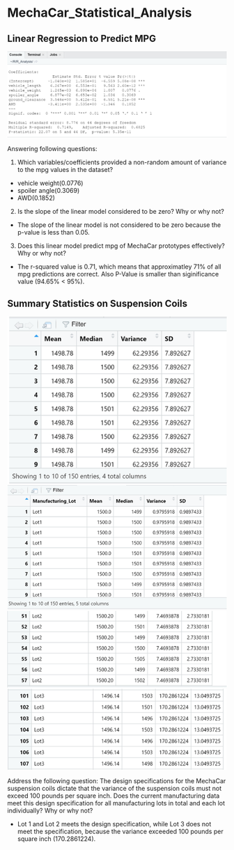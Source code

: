 # MechaCar_Statistical_Analysis
## Linear Regression to Predict MPG

<img src="screenshot/Deliverable 1- Linear Regression.png">

Answering following questions: 
1. Which variables/coefficients provided a non-random amount of variance to the mpg values in the dataset?
 - vehicle weight(0.0776)
 - spoiler angle(0.3069)
 - AWD(0.1852)
2. Is the slope of the linear model considered to be zero? Why or why not?
 - The slope of the linear model is not considered to be zero because the p-value is less than 0.05.
3. Does this linear model predict mpg of MechaCar prototypes effectively? Why or why not?
 - The r-squared value is 0.71, which means that approximatley 71% of all mpg predictions are correct. Also P-Value is smaller than siginificance value (94.65% < 95%). 

## Summary Statistics on Suspension Coils

<img src="screenshot/Deliverable 2- Suspension.png">

<img src="screenshot/Deliverable 2- Lot 1.png">
<img src="screenshot/Deliverable 2- Lot 2.png">
<img src="screenshot/Deliverable 2- Lot 3.png">

Address the following question: 
The design specifications for the MechaCar suspension coils dictate that the variance of the suspension coils must not exceed 100 pounds per square inch. Does the current manufacturing data meet this design specification for all manufacturing lots in total and each lot individually? Why or why not?
 - Lot 1 and Lot 2 meets the design specification, while Lot 3 does not meet the specification, because the variance exceeded 100 pounds per square inch (170.2861224). 
